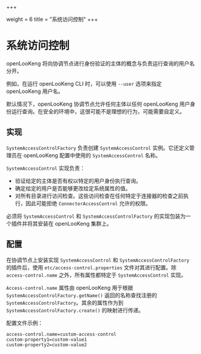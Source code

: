 +++

weight = 6
title = "系统访问控制"
+++


# 系统访问控制

openLooKeng 将向协调节点进行身份验证的主体的概念与负责运行查询的用户名分开。

例如，在运行 openLooKeng CLI 时，可以使用 `--user` 选项来指定 openLooKeng 用户名。

默认情况下，openLooKeng 协调节点允许任何主体以任何 openLooKeng 用户身份运行查询。在安全的环境中，这很可能不是理想的行为，可能需要自定义。

## 实现

`SystemAccessControlFactory` 负责创建 `SystemAccessControl` 实例。它还定义管理员在 openLooKeng 配置中使用的 `SystemAccessControl` 名称。

`SystemAccessControl` 实现负责：

-   验证给定的主体是否有权以特定的用户身份执行查询。
-   确定给定的用户是否能够更改给定系统属性的值。
-   对所有目录进行访问检查。这些访问检查在任何特定于连接器的检查之前执行，因此可能拒绝 `ConnectorAccessControl` 允许的权限。

必须将 `SystemAccessControl` 和 `SystemAccessControlFactory` 的实现包装为一个插件并将其安装在 openLooKeng 集群上。

## 配置

在协调节点上安装实现 `SystemAccessControl` 和 `SystemAccessControlFactory` 的插件后，使用 `etc/access-control.properties` 文件对其进行配置。除 `access-control.name` 之外，所有属性都特定于 `SystemAccessControl` 实现。

`Access-control.name` 属性由 openLooKeng 用于根据 `SystemAccessControlFactory.getName()` 返回的名称查找注册的 `SystemAccessControlFactory`。其余的属性作为到 `SystemAccessControlFactory.create()` 的映射进行传递。

配置文件示例：

``` {.none}
access-control.name=custom-access-control
custom-property1=custom-value1
custom-property2=custom-value2
```
